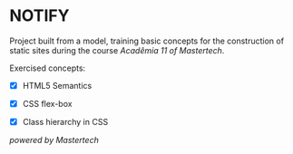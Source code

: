 # NOTIFY
Project built from a model, training basic concepts for the construction of static sites during the course *Acadêmia 11 of Mastertech*.

Exercised concepts:

- [x] HTML5 Semantics
- [x] CSS flex-box
- [x] Class hierarchy in CSS


*powered by Mastertech*